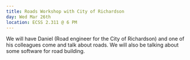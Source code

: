 ```yaml
---
title: Roads Workshop with City of Richardson
day: Wed Mar 26th
location: ECSS 2.311 @ 6 PM
---
```

We will have Daniel (Road engineer for the City of Richardson) and one of his colleagues come and talk about roads. We will also be talking about some software for road building.
